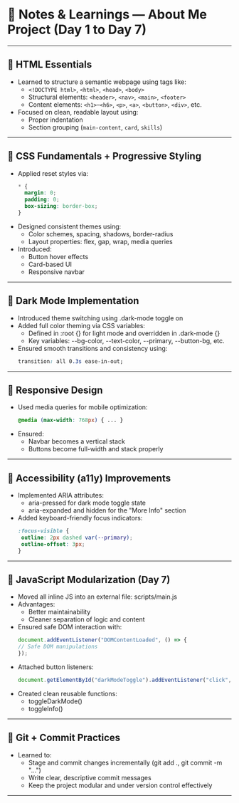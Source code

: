 # 📘 Notes & Learnings — About Me Project (Day 1 to Day 7)

---

## 🔹 HTML Essentials

- Learned to structure a semantic webpage using tags like:
  - `<!DOCTYPE html>`, `<html>`, `<head>`, `<body>`
  - Structural elements: `<header>`, `<nav>`, `<main>`, `<footer>`
  - Content elements: `<h1>`–`<h6>`, `<p>`, `<a>`, `<button>`, `<div>`, etc.
- Focused on clean, readable layout using:
  - Proper indentation
  - Section grouping (`main-content`, `card`, `skills`)

---

## 🔹 CSS Fundamentals + Progressive Styling

- Applied reset styles via:
  ```css
  * {
    margin: 0;
    padding: 0;
    box-sizing: border-box;
  }
- Designed consistent themes using:
  - Color schemes, spacing, shadows, border-radius
  - Layout properties: flex, gap, wrap, media queries
- Introduced:
  - Button hover effects
  - Card-based UI
  - Responsive navbar

---

## 🔹 Dark Mode Implementation

- Introduced theme switching using .dark-mode toggle on <body>
- Added full color theming via CSS variables:
  - Defined in :root {} for light mode and overridden in .dark-mode {}
  - Key variables: --bg-color, --text-color, --primary, --button-bg, etc.
- Ensured smooth transitions and consistency using:
  ```css
  transition: all 0.3s ease-in-out;

---

## 🔹 Responsive Design

- Used media queries for mobile optimization:
  ```css
  @media (max-width: 768px) { ... }
- Ensured:
  - Navbar becomes a vertical stack
  - Buttons become full-width and stack properly

---

## 🔹 Accessibility (a11y) Improvements

- Implemented ARIA attributes:
  - aria-pressed for dark mode toggle state
  - aria-expanded and hidden for the "More Info" section
- Added keyboard-friendly focus indicators:
  ```css
  :focus-visible {
   outline: 2px dashed var(--primary);
   outline-offset: 3px;
  }

---

## 🔹 JavaScript Modularization (Day 7)

- Moved all inline JS into an external file: scripts/main.js
- Advantages:
  - Better maintainability
  - Cleaner separation of logic and content
- Ensured safe DOM interaction with:
  ```js
  document.addEventListener("DOMContentLoaded", () => {
  // Safe DOM manipulations
  });
- Attached button listeners:
  ```js
  document.getElementById("darkModeToggle").addEventListener("click", toggleDarkMode);
- Created clean reusable functions:
  - toggleDarkMode()
  - toggleInfo()

---

## 🔹 Git + Commit Practices

- Learned to:
  - Stage and commit changes incrementally (git add ., git commit -m "...")
  - Write clear, descriptive commit messages
  - Keep the project modular and under version control effectively

---